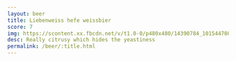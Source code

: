 ```yaml
---
layout: beer
title: Liebenweiss hefe weissbier
score: 7
img: https://scontent.xx.fbcdn.net/v/t1.0-0/p480x480/14390784_10154470829463745_472986184778146969_n.jpg?oh=14aac9fe80d6bc7db750cb74d89387d9&oe=58C2A407
desc: Really citrusy which hides the yeastiness
permalink: /beer/:title.html
---
```

